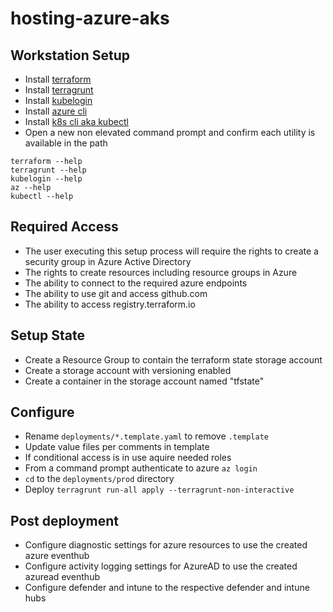 # hosting-azure-aks

## Workstation Setup

* Install [terraform](https://developer.hashicorp.com/terraform/downloads)
* Install [terragrunt](https://terragrunt.gruntwork.io/docs/getting-started/install/)
* Install [kubelogin](https://azure.github.io/kubelogin/install.html)
* Install [azure cli](https://learn.microsoft.com/en-us/cli/azure/install-azure-cli)
* Install [k8s cli aka kubectl](https://kubernetes.io/docs/tasks/tools/)
* Open a new non elevated command prompt and confirm each utility is available in the path

```
terraform --help
terragrunt --help
kubelogin --help
az --help
kubectl --help
```

## Required Access

* The user executing this setup process will require the rights to create a security group in Azure Active Directory
* The rights to create resources including resource groups in Azure
* The ability to connect to the required azure endpoints
* The ability to use git and access github.com
* The ability to access registry.terraform.io

## Setup State

* Create a Resource Group to contain the terraform state storage account
* Create a storage account with versioning enabled
* Create a container in the storage account named "tfstate"

## Configure

* Rename `deployments/*.template.yaml` to remove `.template`
* Update value files per comments in template
* If conditional access is in use aquire needed roles
* From a command prompt authenticate to azure `az login`
* `cd` to the `deployments/prod` directory
* Deploy `terragrunt run-all apply --terragrunt-non-interactive`

## Post deployment

* Configure diagnostic settings for azure resources to use the created azure eventhub
* Configure activity logging settings for AzureAD to use the created azuread eventhub
* Configure defender and intune to the respective defender and intune hubs
